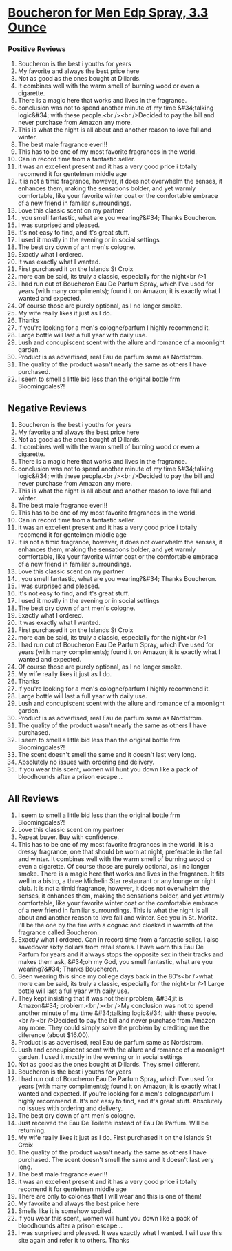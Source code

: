 # [Boucheron for Men Edp Spray, 3.3 Ounce](https://products.checkmycream.com/products/Boucheron-for-Men-Edp-Spray-3.3-Ounce.html)

### Positive Reviews

<ol>
      <li>Boucheron is the best i youths for years</li>
      <li>My favorite and always the best price here</li>
      <li>Not as good as the ones bought at Dillards.  </li>
      <li>It combines well with the warm smell of burning wood or even a cigarette.  </li>
      <li>There is a magic here that works and lives in the fragrance.  </li>
      <li>conclusion was not to spend another minute of my time &amp;#34;talking logic&amp;#34; with these people.&lt;br /&gt;&lt;br /&gt;Decided to pay the bill and never purchase from Amazon any more.  </li>
      <li>This is what the night is all about and another reason to love fall and winter.  </li>
      <li>The best male fragrance ever!!!</li>
      <li>This has to be one of my most favorite fragrances in the world.  </li>
      <li>Can in record time from a fantastic seller.</li>
      <li>it was an excellent present and it has a very good price i totally recomend it for gentelmen middle age</li>
      <li>It is not a timid fragrance, however, it does not overwhelm the senses, it enhances them, making the sensations bolder, and yet warmly comfortable, like your favorite winter coat or the comfortable embrace of a new friend in familiar surroundings.  </li>
      <li>Love this classic scent on my partner</li>
      <li>, you smell fantastic, what are you wearing?&amp;#34; Thanks Boucheron.</li>
      <li>I was surprised and pleased.</li>
      <li>It&#x27;s not easy to find, and it&#x27;s great stuff.  </li>
      <li>I used it mostly in the evening or in social settings</li>
      <li>The best dry down of ant men&#x27;s cologne.</li>
      <li>Exactly what I ordered.</li>
      <li>It was exactly what I wanted.  </li>
      <li>First purchased it on the Islands St Croix</li>
      <li>more can be said, its truly a classic, especially for the night&lt;br /&gt;1</li>
      <li>I had run out of Boucheron Eau De Parfum Spray, which I&#x27;ve used for years (with many compliments); found it on Amazon;  it is exactly what I wanted and expected.  </li>
      <li>Of course those are purely optional, as I no longer smoke.  </li>
      <li>My  wife really likes it just as I do.</li>
      <li>Thanks</li>
      <li>If you&#x27;re looking for a men&#x27;s cologne/parfum I highly recommend it.  </li>
      <li>Large bottle will last a full year with daily use.</li>
      <li>Lush and concupiscent scent with the allure and romance of a moonlight garden.  </li>
      <li>Product is as advertised, real Eau de parfum same as Nordstrom.</li>
      <li>The quality of the product wasn&#x27;t nearly the same as others I have purchased.</li>
      <li>I seem to smell a little bid less than the original bottle frm Bloomingdales?!</li>
</ol>


<h2>Negative Reviews</h2>
<ol>
<li> Boucheron is the best i youths for years</li>
<li> My favorite and always the best price here</li>
<li> Not as good as the ones bought at Dillards.  </li>
<li> It combines well with the warm smell of burning wood or even a cigarette.  </li>
<li> There is a magic here that works and lives in the fragrance.  </li>
<li> conclusion was not to spend another minute of my time &amp;#34;talking logic&amp;#34; with these people.&lt;br /&gt;&lt;br /&gt;Decided to pay the bill and never purchase from Amazon any more.  </li>
<li> This is what the night is all about and another reason to love fall and winter.  </li>
<li> The best male fragrance ever!!!</li>
<li> This has to be one of my most favorite fragrances in the world.  </li>
<li> Can in record time from a fantastic seller.</li>
<li> it was an excellent present and it has a very good price i totally recomend it for gentelmen middle age</li>
<li> It is not a timid fragrance, however, it does not overwhelm the senses, it enhances them, making the sensations bolder, and yet warmly comfortable, like your favorite winter coat or the comfortable embrace of a new friend in familiar surroundings.  </li>
<li> Love this classic scent on my partner</li>
<li> , you smell fantastic, what are you wearing?&amp;#34; Thanks Boucheron.</li>
<li> I was surprised and pleased.</li>
<li> It&#x27;s not easy to find, and it&#x27;s great stuff.  </li>
<li> I used it mostly in the evening or in social settings</li>
<li> The best dry down of ant men&#x27;s cologne.</li>
<li> Exactly what I ordered.</li>
<li> It was exactly what I wanted.  </li>
<li> First purchased it on the Islands St Croix</li>
<li> more can be said, its truly a classic, especially for the night&lt;br /&gt;1</li>
<li> I had run out of Boucheron Eau De Parfum Spray, which I&#x27;ve used for years (with many compliments); found it on Amazon;  it is exactly what I wanted and expected.  </li>
<li> Of course those are purely optional, as I no longer smoke.  </li>
<li> My  wife really likes it just as I do.</li>
<li> Thanks</li>
<li> If you&#x27;re looking for a men&#x27;s cologne/parfum I highly recommend it.  </li>
<li> Large bottle will last a full year with daily use.</li>
<li> Lush and concupiscent scent with the allure and romance of a moonlight garden.  </li>
<li> Product is as advertised, real Eau de parfum same as Nordstrom.</li>
<li> The quality of the product wasn&#x27;t nearly the same as others I have purchased.</li>
<li> I seem to smell a little bid less than the original bottle frm Bloomingdales?!</li>
<li> The scent doesn&#x27;t smell the same and it doesn&#x27;t last very long.</li>
<li> Absolutely no issues with ordering and delivery.</li>
<li> If you wear this scent, women will hunt you down like a pack of bloodhounds after a prison escape...</li>
</ol>

<h2>All Reviews</h2>

<ol>
    <li> I seem to smell a little bid less than the original bottle frm Bloomingdales?!</li>
    <li> Love this classic scent on my partner</li>
    <li> Repeat buyer.  Buy with confidence.</li>
    <li> This has to be one of my most favorite fragrances in the world.  It is a dressy fragrance, one that should be worn at night, preferable in the fall and winter.  It combines well with the warm smell of burning wood or even a cigarette.  Of course those are purely optional, as I no longer smoke.  There is a magic here that works and lives in the fragrance.  It fits well in a bistro, a three Michelin Star restaurant or any lounge or night club.  It is not a timid fragrance, however, it does not overwhelm the senses, it enhances them, making the sensations bolder, and yet warmly comfortable, like your favorite winter coat or the comfortable embrace of a new friend in familiar surroundings.  This is what the night is all about and another reason to love fall and winter.  See you in St. Moritz.  I&#x27;ll be the one by the fire with a cognac and cloaked in warmth of the fragrance called Boucheron.</li>
    <li> Exactly what I ordered. Can in record time from a fantastic seller. I also savedover sixty dollars from retail stores. I have worn this Eau De Parfum for years and it always stops the opposite sex in their tracks and makes them ask, &amp;#34;oh my God, you smell fantastic, what are you wearing?&amp;#34; Thanks Boucheron.</li>
    <li> Been wearing this since my college days back in the 80&#x27;s&lt;br /&gt;what more can be said, its truly a classic, especially for the night&lt;br /&gt;1 Large bottle will last a full year with daily use.</li>
    <li> They kept insisting that it was not their problem, &amp;#34;it is Amazon&amp;#34; problem.&lt;br /&gt;&lt;br /&gt;My conclusion was not to spend another minute of my time &amp;#34;talking logic&amp;#34; with these people.&lt;br /&gt;&lt;br /&gt;Decided to pay the bill and never purchase from Amazon any more.  They could simply solve the problem by crediting me the diference (about $16.00).</li>
    <li> Product is as advertised, real Eau de parfum same as Nordstrom.</li>
    <li> Lush and concupiscent scent with the allure and romance of a moonlight garden.  I used it mostly in the evening or in social settings</li>
    <li> Not as good as the ones bought at Dillards.  They smell different.</li>
    <li> Boucheron is the best i youths for years</li>
    <li> I had run out of Boucheron Eau De Parfum Spray, which I&#x27;ve used for years (with many compliments); found it on Amazon;  it is exactly what I wanted and expected.  If you&#x27;re looking for a men&#x27;s cologne/parfum I highly recommend it.  It&#x27;s not easy to find, and it&#x27;s great stuff.  Absolutely no issues with ordering and delivery.</li>
    <li> The best dry down of ant men&#x27;s cologne.</li>
    <li> Just received the Eau De Toilette instead of Eau De Parfum. Will be returning.</li>
    <li> My  wife really likes it just as I do. First purchased it on the Islands St Croix</li>
    <li> The quality of the product wasn&#x27;t nearly the same as others I have purchased. The scent doesn&#x27;t smell the same and it doesn&#x27;t last very long.</li>
    <li> The best male fragrance ever!!!</li>
    <li> it was an excellent present and it has a very good price i totally recomend it for gentelmen middle age</li>
    <li> There are only to colones that I will wear and this is one of them!</li>
    <li> My favorite and always the best price here</li>
    <li> Smells like it is somehow spoiled.</li>
    <li> If you wear this scent, women will hunt you down like a pack of bloodhounds after a prison escape...</li>
    <li> I was surprised and pleased. It was exactly what I wanted.  I will use this site again and refer it to others.  Thanks</li>
</ol>





